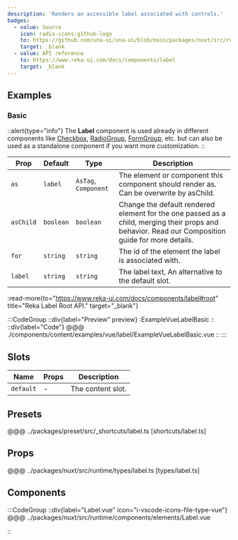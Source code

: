 ```yaml
---
description: 'Renders an accessible label associated with controls.'
badges:
  - value: Source
    icon: radix-icons:github-logo
    to: https://github.com/una-ui/una-ui/blob/main/packages/nuxt/src/runtime/components/elements/Label.vue
    target: _blank
  - value: API reference
    to: https://www.reka-ui.com/docs/components/label
    target: _blank
---
```


## Examples

### Basic

::alert{type="info"}
The **Label** component is used already in different components like [Checkbox](checkbox), [RadioGroup](radio-group), [FormGroup](form-group), etc. but can also be used as a standalone component if you want more customization.
::

| Prop      | Default   | Type                 | Description                                                                                                                                       |
| --------- | --------- | -------------------- | ------------------------------------------------------------------------------------------------------------------------------------------------- |
| `as`      | `label`   | `AsTag`, `Component` | The element or component this component should render as. Can be overwrite by asChild.                                                            |
| `asChild` | `boolean` | `boolean`            | Change the default rendered element for the one passed as a child, merging their props and behavior. Read our Composition guide for more details. |
| `for`     | `string`  | `string`             | The id of the element the label is associated with.                                                                                               |
| `label`   | `string`  | `string`             | The label text, An alternative to the default slot.                                                                                               |

:read-more{to="https://www.reka-ui.com/docs/components/label#root" title="Reka Label Root API." target="_blank"}

:::CodeGroup
::div{label="Preview" preview}
:ExampleVueLabelBasic
::
::div{label="Code"}
@@@ ./components/content/examples/vue/label/ExampleVueLabelBasic.vue
::
:::

## Slots

| Name      | Props | Description       |
| --------- | ----- | ----------------- |
| `default` | -     | The content slot. |

## Presets

@@@ ../packages/preset/src/_shortcuts/label.ts [shortcuts/label.ts]

## Props

@@@ ../packages/nuxt/src/runtime/types/label.ts [types/label.ts]

## Components

:::CodeGroup
::div{label="Label.vue" icon="i-vscode-icons-file-type-vue"}
@@@ ../packages/nuxt/src/runtime/components/elements/Label.vue

::
